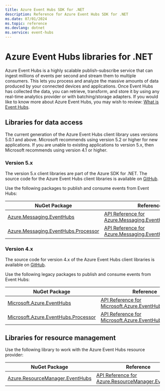 ```yaml
---
title: Azure Event Hubs SDK for .NET
description: Reference for Azure Event Hubs SDK for .NET
ms.date: 07/01/2024
ms.topic: reference
ms.devlang: dotnet
ms.service: event-hubs
---
```

# Azure Event Hubs libraries for .NET

Azure Event Hubs is a highly scalable publish-subscribe service that can ingest millions of events per second and stream them to multiple consumers. This lets you process and analyze the massive amounts of data produced by your connected devices and applications. Once Event Hubs has collected the data, you can retrieve, transform, and store it by using any real-time analytics provider or with batching/storage adapters.  If you would like to know more about Azure Event Hubs, you may wish to review: [What is Event Hubs](https://docs.microsoft.com/azure/event-hubs/event-hubs-about).

## Libraries for data access

The current generation of the Azure Event Hubs client library uses versions 5.0.1 and above.  Microsoft recommends using version 5.2 or higher for new applications.  If you are unable to existing applications to version 5.x, then Microsoft recommends using version 4.1 or higher.

### Version 5.x

The version 5.x client libraries are part of the Azure SDK for .NET. The source code for the Azure Event Hubs client libraries is available on [GitHub](https://github.com/Azure/azure-sdk-for-net/tree/master/sdk/eventhub).

Use the following packages to publish and consume events from Event Hubs:

| NuGet Package | Reference | Samples |
|--------------------------------------|---------------------------------------------------------------|-------------------------------------------------------------------------------|
| [Azure.Messaging.EventHubs](https://www.nuget.org/packages/Azure.Messaging.EventHubs)  |  [API Reference for Azure.Messaging.EventHubs](/dotnet/api/azure.messaging.eventhubs)  |  [Samples for Azure.Messaging.EventHubs](https://github.com/Azure/azure-sdk-for-net/tree/master/sdk/eventhub/Azure.Messaging.EventHubs/samples)  |
| [Azure.Messaging.EventHubs.Processor](https://www.nuget.org/packages/Azure.Messaging.EventHubs.Processor)  |  [API Reference for Azure.Messaging.EventHubs.Processor](/dotnet/api/azure.messaging.eventhubs)  |  [Samples for Azure.Messaging.EventHubs.Processor](https://github.com/Azure/azure-sdk-for-net/tree/master/sdk/eventhub/Azure.Messaging.EventHubs.Processor/samples)  |

### Version 4.x

The source code for version 4.x of the Azure Event Hubs client libraries is available on [GitHub](https://github.com/Azure/azure-sdk-for-net/tree/master/sdk/eventhub).

Use the following legacy packages to publish and consume events from Event Hubs:

| NuGet Package | Reference | Samples |
|--------------------------------------|---------------------------------------------------------------|-------------------------------------------------------------------------------|
| [Microsoft.Azure.EventHubs](https://www.nuget.org/packages/Microsoft.Azure.EventHubs)  |  [API Reference for Microsoft.Azure.EventHubs](/dotnet/api/overview/azure/eventhubs/v4)  |  [Samples for Azure.Messaging.EventHubs](https://github.com/Azure/azure-event-hubs/tree/master/samples/DotNet/)  |
| [Microsoft.Azure.EventHubs.Processor](https://www.nuget.org/packages/Microsoft.Azure.EventHubs.Processor)  |  [API Reference for Microsoft.Azure.EventHubs.Processor](/dotnet/api/microsoft.azure.eventhubs.processor)  |  [Samples for Azure.Messaging.EventHubs.Processor](https://github.com/Azure/azure-event-hubs/tree/master/samples/DotNet/)  |

## Libraries for resource management

Use the following library to work with the Azure Event Hubs resource provider:

| NuGet Package | Reference |
|--------------------------------------|---------------------------------------------------------------|
| [Azure.ResourceManager.EventHubs](https://www.nuget.org/packages/Azure.ResourceManager.EventHubs)  | [API Reference for Azure.ResourceManager.EventHubs](/dotnet/api/overview/azure/eventhubs/management)  |